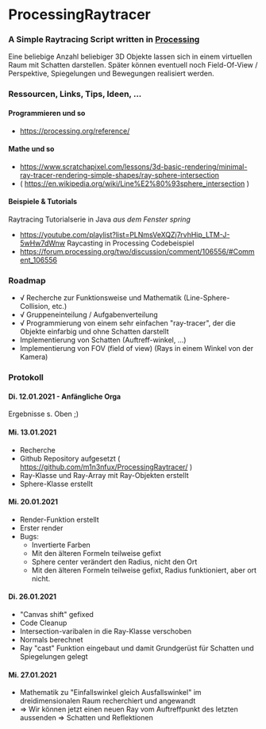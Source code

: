 # ProcessingRaytracer
### A Simple Raytracing Script written in [Processing](https://processing.org)

Eine beliebige Anzahl beliebiger 3D Objekte lassen sich in einem virtuellen Raum mit Schatten darstellen.
Später können eventuell noch Field-Of-View / Perspektive, Spiegelungen und Bewegungen realisiert werden.

### Ressourcen, Links, Tips, Ideen, ...
#### Programmieren und so
- https://processing.org/reference/

#### Mathe und so
- https://www.scratchapixel.com/lessons/3d-basic-rendering/minimal-ray-tracer-rendering-simple-shapes/ray-sphere-intersection
- ( https://en.wikipedia.org/wiki/Line%E2%80%93sphere_intersection )

#### Beispiele & Tutorials
Raytracing Tutorialserie in Java *aus dem Fenster spring*
- https://youtube.com/playlist?list=PLNmsVeXQZj7rvhHip_LTM-J-5wHw7dWnw 
Raycasting in Processing Codebeispiel 
- https://forum.processing.org/two/discussion/comment/106556/#Comment_106556



### Roadmap
- √ Recherche zur Funktionsweise und Mathematik (Line-Sphere-Collision, etc.) 
- √ Gruppeneinteilung / Aufgabenverteilung
- √ Programmierung von einem sehr einfachen "ray-tracer", der die Objekte einfarbig und ohne Schatten darstellt
- Implementierung von Schatten (Auftreff-winkel, ...)
- Implementierung von FOV (field of view) (Rays in einem Winkel von der Kamera)



### Protokoll
#### Di. 12.01.2021 - Anfängliche Orga
Ergebnisse s. Oben ;)

#### Mi. 13.01.2021 
- Recherche
- Github Repository aufgesetzt ( https://github.com/m1n3nfux/ProcessingRaytracer/ )
- Ray-Klasse und Ray-Array mit Ray-Objekten erstellt
- Sphere-Klasse erstellt

#### Mi. 20.01.2021
- Render-Funktion erstellt
- Erster render
- Bugs:
  * Invertierte Farben
  * Mit den älteren Formeln teilweise gefixt
  * Sphere center verändert den Radius, nicht den Ort
  * Mit den älteren Formeln teilweise gefixt, Radius funktioniert, aber ort nicht.  

#### Di. 26.01.2021
- "Canvas shift" gefixed
- Code Cleanup
- Intersection-varibalen in die Ray-Klasse verschoben
- Normals berechnet
- Ray "cast" Funktion eingebaut und damit Grundgerüst für Schatten und Spiegelungen gelegt

#### Mi. 27.01.2021
- Mathematik zu "Einfallswinkel gleich Ausfallswinkel" im dreidimensionalen Raum recherchiert und angewandt
- => Wir können jetzt einen neuen Ray vom Auftreffpunkt des letzten aussenden => Schatten und Reflektionen
